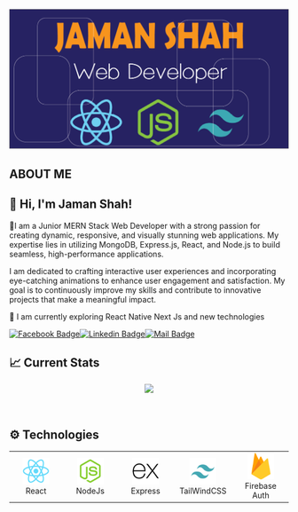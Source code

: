 <img src="./images/banner.png" />

## ABOUT ME

## 👋 Hi, I'm Jaman Shah!

🌟I am a Junior MERN Stack Web Developer with a strong passion for creating dynamic, responsive, and visually stunning web applications. My expertise lies in utilizing MongoDB, Express.js, React, and Node.js to build seamless, high-performance applications.

I am dedicated to crafting interactive user experiences and incorporating eye-catching animations to enhance user engagement and satisfaction. My goal is to continuously improve my skills and contribute to innovative projects that make a meaningful impact.

🚀 I am currently exploring React Native Next Js and new technologies

[![Facebook Badge](https://img.shields.io/badge/Facebook-1877F2?style=for-the-badge&logo=facebook&logoColor=white)](https://facebook.com/jamanshah5400)[![Linkedin Badge](https://img.shields.io/badge/LinkedIn-0077B5?style=for-the-badge&logo=linkedin&logoColor=white)](https://www.linkedin.com/in/jamanshah)[![Mail Badge](https://img.shields.io/badge/Gmail-D14836?style=for-the-badge&logo=gmail&logoColor=white)](mailto:jamanshah5400@gmail.com)

## :chart_with_upwards_trend: Current Stats

<p align="center">
  <img width="60%" src="https://github-readme-streak-stats.herokuapp.com?user=jaman-shah&theme=midnight-purple&hide_border=true&background=0D1117&stroke=0D1117&fire=FF1CF7&sideLabels=00F0FF&currStreakNum=FF1CF7&ring=FF1CF7&currStreakLabel=FF1CF7&sideNums=00F0FF" />
</p>

<br>
<h2 align="left"> ⚙ Technologies</h2>
<table align="center">
  <tr>
    <td align="center" width="96">
      <img src="./images/react.png" width="48" height="48" alt="React">
      <br>React
    </td>
    <td align="center" width="96">
      <img src="./images/node.png" width="48" height="48" alt="NodeJs">
      <br>NodeJs
    </td>
    <td align="center" width="96">
      <img src="./images/express.png" width="48" height="48" alt="Express">
      <br>Express
    </td>
    <td align="center" width="96">
      <img src="./images/tailwind.png" width="48" height="48" alt="TailWind">
      <br>TailWindCSS
    </td>
    <td align="center" width="96">
      <img src="./images/firebase.png" width="48" height="48" alt="Firebase Auth">
      <br>Firebase Auth 
    </td>
  </tr>
</table>
